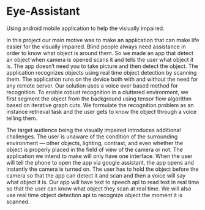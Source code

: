 # Eye-Assistant
Using android mobile application to help the visiually impaired.

In this project our main motive was to make an application that can make life easier for the visually impaired. Blind people always need assistance in order to know what object is around them. So we made an app that detect an object when camera is opened scans it and tells the user what object it is. The app doesn’t need you to take picture and then detect the object. The application recognizes objects using real time object detection by scanning them. The application runs on the device both with and without the need for any remote server. Our solution uses a voice over based method for recognition. To enable robust recognition in a cluttered environment, we first segment the object from the background using tensor flow algorithm based on iterative graph cuts. We formulate the recognition problem as an instance retrieval task and the user gets to know the object through a voice telling them. 

The target audience being the visually impaired introduces additional challenges. The user is unaware of the condition of the surrounding environment — other objects, lighting, contrast, and even whether the object is properly placed in the field of view of the camera or not. The application we intend to make will only have one interface. When the user will tell the phone to open the app via google assistant, the app opens and instantly the camera is turned on. The user has to hold the object before the camera so that the app can detect it and scan and then a voice will say what object it is. Our app will have text to speech api to read text in real time so that the user can know what object they scan at real time. We will also use real time object detection api to recognize object the moment it is scanned.


